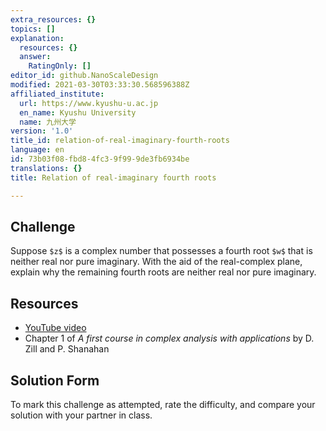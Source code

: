 ```yaml
---
extra_resources: {}
topics: []
explanation:
  resources: {}
  answer:
    RatingOnly: []
editor_id: github.NanoScaleDesign
modified: 2021-03-30T03:33:30.568596388Z
affiliated_institute:
  url: https://www.kyushu-u.ac.jp
  en_name: Kyushu University
  name: 九州大学
version: '1.0'
title_id: relation-of-real-imaginary-fourth-roots
language: en
id: 73b03f08-fbd8-4fc3-9f99-9de3fb6934be
translations: {}
title: Relation of real-imaginary fourth roots

---
```


## Challenge

Suppose `$z$` is a complex number that possesses a fourth root `$w$` that is neither real nor pure imaginary. With the aid of the real-complex plane, explain why the remaining fourth roots are neither real nor pure imaginary.


## Resources
- [YouTube video](https://www.youtube.com/watch?v=yI2NeikrxoU&list=PLi7yHjesblV0sSfZzWdSUXGO683n_nJdQ&index=4)
- Chapter 1 of *A first course in complex analysis with applications* by D. Zill and P. Shanahan


## Solution Form
To mark this challenge as attempted, rate the difficulty, and compare your solution with your partner in class.
